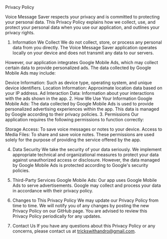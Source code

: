Privacy Policy

Voice Message Saver respects your privacy and is committed to protecting your personal data. This Privacy Policy explains how we collect, use, and protect your personal data when you use our application, and outlines your privacy rights.

1. Information We Collect
We do not collect, store, or process any personal data from you directly. The Voice Message Saver application operates locally on your device and does not transmit any data to our servers.

However, our application integrates Google Mobile Ads, which may collect certain data to provide personalized ads. The data collected by Google Mobile Ads may include:

Device Information: Such as device type, operating system, and unique device identifiers.
Location Information: Approximate location data based on your IP address.
Ad Interaction Data: Information about your interactions with the ads shown in the app.
2. How We Use Your Information
Google Mobile Ads: The data collected by Google Mobile Ads is used to provide personalized advertising experiences within the app. This data is managed by Google according to their privacy policies.
3. Permissions
Our application requires the following permissions to function correctly:

Storage Access: To save voice messages or notes to your device.
Access to Media Files: To share and save voice notes.
These permissions are used solely for the purpose of providing the service offered by the app.

4. Data Security
We take the security of your data seriously. We implement appropriate technical and organizational measures to protect your data against unauthorized access or disclosure. However, the data managed by Google Mobile Ads is protected according to Google's security policies.

5. Third-Party Services
Google Mobile Ads: Our app uses Google Mobile Ads to serve advertisements. Google may collect and process your data in accordance with their privacy policy.
6. Changes to This Privacy Policy
We may update our Privacy Policy from time to time. We will notify you of any changes by posting the new Privacy Policy on our GitHub page. You are advised to review this Privacy Policy periodically for any updates.

7. Contact Us
If you have any questions about this Privacy Policy or any concerns, please contact us at trickswithandro@gmail.com.
